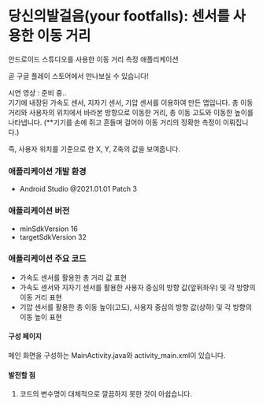 # 당신의발걸음(your footfalls): 센서를 사용한 이동 거리
안드로이드 스튜디오를 사용한 이동 거리 측정 애플리케이션 <br/>

곧 구글 플레이 스토어에서 만나보실 수 있습니다! <br/>

시연 영상 : 준비 중.. <br/>
기기에 내장된 가속도 센서, 지자기 센서, 기압 센서를 이용하여 만든 앱입니다.
총 이동거리와 사용자의 위치에서 바라본 방향으로 이동한 거리, 총 이동 고도와 이동한 높이를 나타냅니다.
(**기기를 손에 쥐고 흔들며 걸어야 이동 거리의 정확한 측정이 이뤄집니다.)

즉, 사용자 위치를 기준으로 한 X, Y, Z축의 값을 보여줍니다.

### 애플리케이션 개발 환경
- Android Studio @2021.01.01 Patch 3

### 애플리케이션 버전
- minSdkVersion 16
- targetSdkVersion 32

### 애플리케이션 주요 코드
- 가속도 센서를 활용한 총 거리 값 표현
- 가속도 센서와 지자기 센서를 활용한 사용자 중심의 방향 값(앞뒤좌우) 및 각 방향의 이동 거리 표현
- 기압 센서를 활용한 총 이동 높이(고도), 사용자 중심의 방향 값(상하) 및 각 방향의 이동 높이 표현

#### 구성 페이지
메인 화면을 구성하는 MainActivity.java와 activity_main.xml이 있습니다. <br/>

#### 발전할 점
1. 코드의 변수명이 대체적으로 깔끔하지 못한 것이 아쉽습니다.


